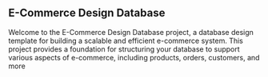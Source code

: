 ## E-Commerce Design Database
Welcome to the E-Commerce Design Database project, a database design template for building a scalable and efficient e-commerce system. This project provides a foundation for structuring your database to support various aspects of e-commerce, including products, orders, customers, and more
